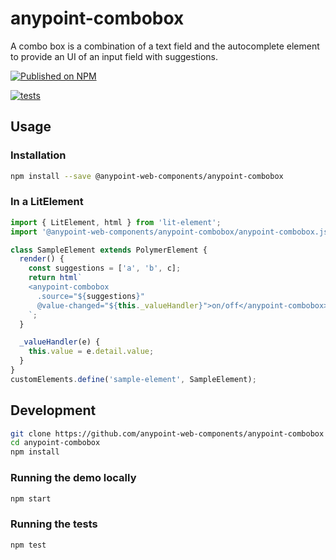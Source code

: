 # anypoint-combobox

A combo box is a combination of a text field and the autocomplete element to provide an
UI of an input field with suggestions.

[![Published on NPM](https://img.shields.io/npm/v/@anypoint-web-components/anypoint-combobox.svg)](https://www.npmjs.com/package/@anypoint-web-components/anypoint-combobox)

[![tests](https://github.com/anypoint-web-components/anypoint-combobox/actions/workflows/tests.yml/badge.svg)](https://github.com/anypoint-web-components/anypoint-combobox/actions/workflows/tests.yml)

## Usage

### Installation

```sh
npm install --save @anypoint-web-components/anypoint-combobox
```

### In a LitElement

```js
import { LitElement, html } from 'lit-element';
import '@anypoint-web-components/anypoint-combobox/anypoint-combobox.js';

class SampleElement extends PolymerElement {
  render() {
    const suggestions = ['a', 'b', c];
    return html`
    <anypoint-combobox
      .source="${suggestions}"
      @value-changed="${this._valueHandler}">on/off</anypoint-combobox>
    `;
  }

  _valueHandler(e) {
    this.value = e.detail.value;
  }
}
customElements.define('sample-element', SampleElement);
```

## Development

```sh
git clone https://github.com/anypoint-web-components/anypoint-combobox
cd anypoint-combobox
npm install
```

### Running the demo locally

```sh
npm start
```

### Running the tests

```sh
npm test
```
